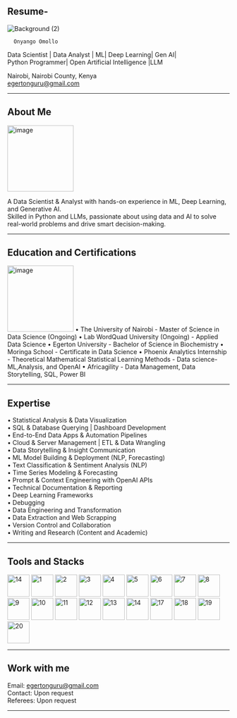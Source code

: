 ## Resume-
![Background (2)](https://github.com/user-attachments/assets/ec561a35-7265-425d-97a9-c550f0a39848)     

      Onyango Omollo
Data Scientist | Data Analyst | ML| Deep Learning| Gen AI|   
Python Programmer| Open Artificial Intelligence |LLM   

Nairobi, Nairobi County, Kenya    
egertonguru@gmail.com     

________________________________________
## About Me    
<img width="150" height="150" alt="image" src="https://github.com/user-attachments/assets/c31ad31a-bbc7-411a-9294-7515f69b5036" />     

A Data Scientist & Analyst with hands-on experience in ML, Deep Learning, and Generative AI.   
Skilled in Python and LLMs, passionate about using data and AI to solve real-world problems and drive smart decision-making.        

________________________________________
## Education and Certifications     
<img width="150" height="150" alt="image" src="https://github.com/user-attachments/assets/ec9d623e-99c7-43da-8201-ddffaa10b409" />      
•	The University of Nairobi     
    - Master of Science in Data Science (Ongoing)    
•	Lab WordQuad University (Ongoing)     
                    - Applied Data Science    
•	 Egerton University     
                      - Bachelor of Science in Biochemistry    
•	 Moringa School    
                       - Certificate in Data Science     
•	Phoenix Analytics Internship    
                     - Theoretical Mathematical Statistical Learning Methods   
	- Data science-ML,Analysis, and OpenAI    
•	Africagility    
                     - Data Management, Data Storytelling, SQL, Power BI  
		     
________________________________________
## Expertise       
• Statistical Analysis & Data Visualization     
• SQL & Database Querying | Dashboard Development    
• End-to-End Data Apps & Automation Pipelines    
• Cloud & Server Management | ETL & Data Wrangling   
• Data Storytelling & Insight Communication   
• ML Model Building & Deployment (NLP, Forecasting)    
• Text Classification & Sentiment Analysis (NLP)    
• Time Series Modeling & Forecasting    
• Prompt & Context Engineering with OpenAI APIs    
• Technical Documentation & Reporting    
• Deep Learning Frameworks    
• Debugging     
• Data Engineering and Transformation    
• Data Extraction and Web Scrapping    
• Version Control and Collaboration    
• Writing and Research (Content and Academic)   

________________________________________
## Tools and Stacks    

<img src="https://github.com/user-attachments/assets/7c2003a2-e1d5-480e-98d8-227c8d9ed6a6" alt="14" width="50" />
<img src="https://github.com/user-attachments/assets/4e3c885e-a880-4939-b960-1a65e396ff69" alt="1" width="50" />
<img src="https://github.com/user-attachments/assets/b910f859-117b-4a0c-907a-39303dfbef3a" alt="2" width="50" />
<img src="https://github.com/user-attachments/assets/5a2628eb-7b9f-4b1e-bae4-cbd42d74b29e" alt="3" width="50" />
<img src="https://github.com/user-attachments/assets/81eac901-9e91-4cc1-a7d7-e520aa17d86d" alt="4" width="50" />
<img src="https://github.com/user-attachments/assets/71c5d557-8498-4479-9fde-ade9a0144d12" alt="5" width="50" />
<img src="https://github.com/user-attachments/assets/8522ba94-0bd3-4a68-a148-eafb6f42a14b" alt="6" width="50" />
<img src="https://github.com/user-attachments/assets/f10db9e7-5181-4083-bf31-0a5030cbf4be" alt="7" width="50" />
<img src="https://github.com/user-attachments/assets/58e74e01-4d56-41d5-af54-fa23dcc72bfe" alt="8" width="50" />
<img src="https://github.com/user-attachments/assets/898ff544-325b-4e74-b389-3f5a87686558" alt="9" width="50" />
<img src="https://github.com/user-attachments/assets/c6660883-1fd7-4f2c-bb88-41bf909675da" alt="10" width="50" />
<img src="https://github.com/user-attachments/assets/2ef07ae3-ecad-466b-ab91-3f12c679afc5" alt="11" width="50" />
<img src="https://github.com/user-attachments/assets/0df3d93d-5617-4cc6-a2c7-20a67abcca45" alt="12" width="50" />
<img src="https://github.com/user-attachments/assets/969ab168-c064-4474-8399-f1be6e9ce4af" alt="13" width="50" />
<img src="https://github.com/user-attachments/assets/b37c794f-6a62-46ce-b125-863dde26fe9d" alt="14" width="50" />
<img src="https://github.com/user-attachments/assets/594b47b9-7dea-49a0-bf33-7c401719591a" alt="17" width="50" />
<img src="https://github.com/user-attachments/assets/2eb758b4-fa6d-4e6a-99ce-32eb6364313e" alt="18" width="50" />
<img src="https://github.com/user-attachments/assets/4c0be9e9-4a30-4f83-b12e-0bb2401db310" alt="19" width="50" />
<img src="https://github.com/user-attachments/assets/0d6d0629-2300-4d1e-9287-ab3ab4672d62" alt="20" width="50" />


________________________________________
## Work with me 
 Email: egertonguru@gmail.com   
Contact: Upon request   
Referees: Upon request   

________________________________________
